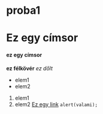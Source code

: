 # proba1
# Ez egy címsor
#### ez egy címsor
**ez félkövér**
*ez dőlt*
- elem1
- elem2
1. elem1
2. elem2
[Ez egy link](url)
`alert(valami);`
